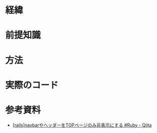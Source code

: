 # 経緯

# 前提知識

# 方法

# 実際のコード

# 参考資料
- [[rails]navbarやヘッダーをTOPページのみ非表示にする #Ruby - Qiita](https://qiita.com/piya_study/items/0b6218bdc8d39a0cae7c)
